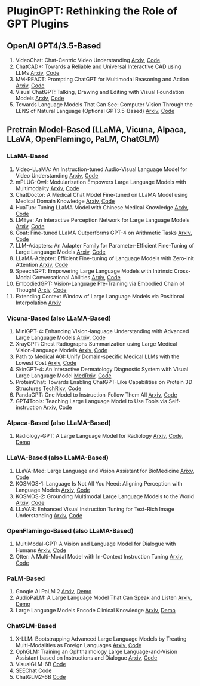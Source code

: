 # PluginGPT: Rethinking the Role of GPT Plugins

## OpenAI GPT4/3.5-Based
1. VideoChat: Chat-Centric Video Understanding [Arxiv](https://arxiv.org/abs/2305.06355), [Code](https://github.com/OpenGVLab/Ask-Anything)
2. ChatCAD+: Towards a Reliable and Universal Interactive CAD using LLMs [Arxiv](https://arxiv.org/abs/2305.15964), [Code](https://github.com/zhaozh10/ChatCAD)
3. MM-REACT: Prompting ChatGPT for Multimodal Reasoning and Action [Arxiv](https://arxiv.org/abs/2303.11381), [Code](https://github.com/microsoft/MM-REACT)
4. Visual ChatGPT: Talking, Drawing and Editing with Visual Foundation Models [Arxiv](https://arxiv.org/abs/2303.04671), [Code](https://github.com/microsoft/TaskMatrix)
5. Towards Language Models That Can See: Computer Vision Through the LENS of Natural Language (Optional GPT3.5-Based) [Arxiv](https://arxiv.org/abs/2306.16410v1), [Code](https://github.com/ContextualAI/lens)
## Pretrain Model-Based (LLaMA, Vicuna, Alpaca, LLaVA, OpenFlamingo, PaLM, ChatGLM)
### LLaMA-Based
1. Video-LLaMA: An Instruction-tuned Audio-Visual Language Model for Video Understanding [Arxiv](https://arxiv.org/abs/2306.02858), [Code](https://github.com/DAMO-NLP-SG/Video-LLaMA)
2. mPLUG-Owl: Modularization Empowers Large Language Models with Multimodality [Arxiv](https://arxiv.org/abs/2304.14178), [Code](https://github.com/x-plug/mplug-owl)
3. ChatDoctor: A Medical Chat Model Fine-tuned on LLaMA Model using Medical Domain Knowledge [Arxiv](https://arxiv.org/abs/2303.14070), [Code](https://github.com/Kent0n-Li/ChatDoctor)
4. HuaTuo: Tuning LLaMA Model with Chinese Medical Knowledge [Arxiv](https://arxiv.org/abs/2304.06975), [Code](https://github.com/scir-hi/huatuo-llama-med-chinese)
5. LMEye: An Interactive Perception Network for Large Language Models [Arxiv](https://arxiv.org/abs/2305.03701), [Code](https://github.com/YunxinLi/LingCloud)
6. Goat: Fine-tuned LLaMA Outperforms GPT-4 on Arithmetic Tasks [Arxiv](https://arxiv.org/abs/2305.14201), [Code](https://github.com/liutiedong/goat)
7. LLM-Adapters: An Adapter Family for Parameter-Efficient Fine-Tuning of Large Language Models [Arxiv](https://arxiv.org/abs/2304.01933), [Code](https://github.com/AGI-Edgerunners/LLM-Adapters)
8. LLaMA-Adapter: Efficient Fine-tuning of Language Models with Zero-init Attention [Arxiv](https://arxiv.org/abs/2303.16199), [Code](https://github.com/opengvlab/llama-adapter)
9. SpeechGPT: Empowering Large Language Models with Intrinsic Cross-Modal Conversational Abilities [Arxiv](https://arxiv.org/abs/2305.11000), [Code](https://github.com/0nutation/speechgpt)
10. EmbodiedGPT: Vision-Language Pre-Training via Embodied Chain of Thought [Arxiv](https://arxiv.org/abs/2305.15021), [Code](https://github.com/EmbodiedGPT/EmbodiedGPT_Pytorch)
11. Extending Context Window of Large Language Models via Positional Interpolation [Arxiv](https://arxiv.org/abs/2306.15595)
### Vicuna-Based (also LLaMA-Based)
1. MiniGPT-4: Enhancing Vision-language Understanding with Advanced Large Language Models [Arxiv](https://arxiv.org/abs/2304.10592), [Code](https://github.com/vision-cair/minigpt-4)
2. XrayGPT: Chest Radiographs Summarization using Large Medical Vision-Language Models [Arxiv](https://arxiv.org/abs/2306.07971), [Code](https://github.com/mbzuai-oryx/XrayGPT)
3. Path to Medical AGI: Unify Domain-specific Medical LLMs with the Lowest Cost [Arxiv](https://arxiv.org/abs/2306.10765), [Code](https://github.com/JoshuaChou2018/MedAGI)
4. SkinGPT-4: An Interactive Dermatology Diagnostic System with Visual Large Language Model [MedRxiv](https://www.medrxiv.org/content/10.1101/2023.06.10.23291127v1), [Code](https://github.com/JoshuaChou2018/SkinGPT-4)
6. ProteinChat: Towards Enabling ChatGPT-Like Capabilities on Protein 3D Structures [TechRixv](https://www.techrxiv.org/articles/preprint/ProteinChat_Towards_Achieving_ChatGPT-Like_Functionalities_on_Protein_3D_Structures/23120606), [Code](https://github.com/UCSD-AI4H/proteinchat)
7. PandaGPT: One Model to Instruction-Follow Them All [Arxiv](https://arxiv.org/abs/2305.16355), [Code](https://github.com/yxuansu/PandaGPT)
8. GPT4Tools: Teaching Large Language Model to Use Tools via Self-instruction [Arxiv](https://arxiv.org/abs/2305.18752), [Code](https://github.com/StevenGrove/GPT4Tools)
### Alpaca-Based (also LLaMA-Based)
1. Radiology-GPT: A Large Language Model for Radiology  [Arxiv](https://arxiv.org/pdf/2306.08666.pdf),  [Code](https://github.com/zl-liu/Radiology-GPT), [Demo](https://huggingface.co/spaces/allen-eric/radiology-gpt)
### LLaVA-Based (also LLaMA-Based)
1. LLaVA-Med: Large Language and Vision Assistant for BioMedicine [Arixv](https://arxiv.org/abs/2306.00890), [Code](https://github.com/microsoft/LLaVA-Med)
2. KOSMOS-1: Language Is Not All You Need: Aligning Perception with Language Models [Arxiv](https://arxiv.org/abs/2302.14045), [Code](https://github.com/microsoft/unilm)
3. KOSMOS-2: Grounding Multimodal Large Language Models to the World [Arxiv](https://arxiv.org/abs/2306.14824), [Code](https://github.com/microsoft/unilm)
4. LLaVAR: Enhanced Visual Instruction Tuning for Text-Rich Image Understanding [Arxiv](https://arxiv.org/abs/2306.17107), [Code](https://llavar.github.io/)
### OpenFlamingo-Based (also LLaMA-Based)
1. MultiModal-GPT: A Vision and Language Model for Dialogue with Humans [Arxiv](https://arxiv.org/abs/2305.04790), [Code](https://github.com/open-mmlab/Multimodal-GPT)
2. Otter: A Multi-Modal Model with In-Context Instruction Tuning [Arxiv](https://arxiv.org/abs/2305.03726), [Code](https://github.com/Luodian/otter)
### PaLM-Based
1. Google AI PaLM 2 [Arxiv](https://arxiv.org/abs/2305.10403), [Demo](https://ai.google/discover/palm2)
2. AudioPaLM: A Large Language Model That Can Speak and Listen [Arxiv](https://arxiv.org/abs/2306.12925v1), [Demo](https://google-research.github.io/seanet/audiopalm/examples/)
3. Large Language Models Encode Clinical Knowledge [Arxiv](https://arxiv.org/abs/2212.13138), [Demo](https://sites.research.google/med-palm/)
### ChatGLM-Based
1. X-LLM: Bootstrapping Advanced Large Language Models by Treating Multi-Modalities as Foreign Languages [Arxiv](https://arxiv.org/abs/2305.04160), [Code](https://github.com/phellonchen/X-LLM)
2. OphGLM: Training an Ophthalmology Large Language-and-Vision Assistant based on Instructions and Dialogue [Arxiv](https://arxiv.org/abs/2306.12174), [Code](https://github.com/ML-AILab/OphGLM)
3. VisualGLM-6B [Code](https://github.com/THUDM/VisualGLM-6B)
4. SEEChat [Code](https://github.com/360CVGroup/SEEChat)
5. ChatGLM2-6B [Code](https://github.com/THUDM/ChatGLM2-6B)
